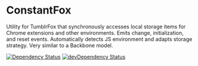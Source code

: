 # ConstantFox

Utility for TumblrFox that synchronously accesses local storage items for Chrome extensions and other environments. Emits change, initialization, and reset events. Automatically detects JS environment and adapts storage strategy. Very similar to a Backbone model.

[![Dependency Status](https://david-dm.org/idelairre/tumblelog-generator.svg)](https://david-dm.org/idelairre/ConstantFox)
[![devDependency Status](https://david-dm.org/idelairre/tumblelog-generator/dev-status.svg)](https://david-dm.org/idelairre/ConstantFox#info=devDependencies)
